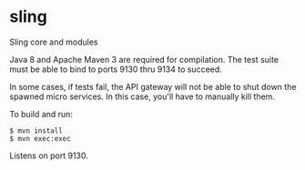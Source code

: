 # sling
Sling core and modules

Java 8 and Apache Maven 3 are required for compilation.
The test suite must be able to bind to ports 9130 thru 9134 to succeed.

In some cases, if tests fail, the API gateway will not be able to shut down
the spawned micro services. In this case, you'll have to manually kill them.

To build and run:

    $ mvn install
    $ mvn exec:exec

Listens on port 9130.
